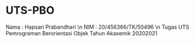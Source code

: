 # UTS-PBO

Nama  : Hapsari Prabandhari \n
NIM   : 20/456366/TK/50496 \n
Tugas UTS Pemrograman Berorientasi Objek
Tahun Akasemik 20202021

